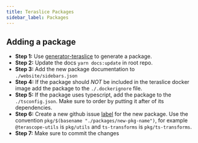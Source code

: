 ```yaml
---
title: Teraslice Packages
sidebar_label: Packages
---
```


## Adding a package

- **Step 1:** Use [generator-teraslice](../packages/generator-teraslice/overview.md) to generate a package.
- **Step 2:** Update the docs `yarn docs:update` in root repo.
- **Step 3:** Add the new package documentation to `./website/sidebars.json`
- **Step 4:** If the package should *NOT* be included in the teraslice docker image add the package to the `./.dockerignore` file.
- **Step 5:** If the package uses typescript, add the package to the `./tsconfig.json`. Make sure to order by putting it after of its dependencies.
- **Step 6:** Create a new github issue [label](https://github.com/terascope/teraslice/labels) for the new package. Use the convention `pkg/$(basename "./packages/new-pkg-name")`, for example `@terascope-utils` is `pkg/utils` and `ts-transforms` is `pkg/ts-transforms`.
- **Step 7:** Make sure to commit the changes
